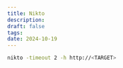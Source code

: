 ```yaml
---
title: Nikto
description: 
draft: false
tags: 
date: 2024-10-19
---
```

```bash
nikto -timeout 2 -h http://<TARGET>
```

